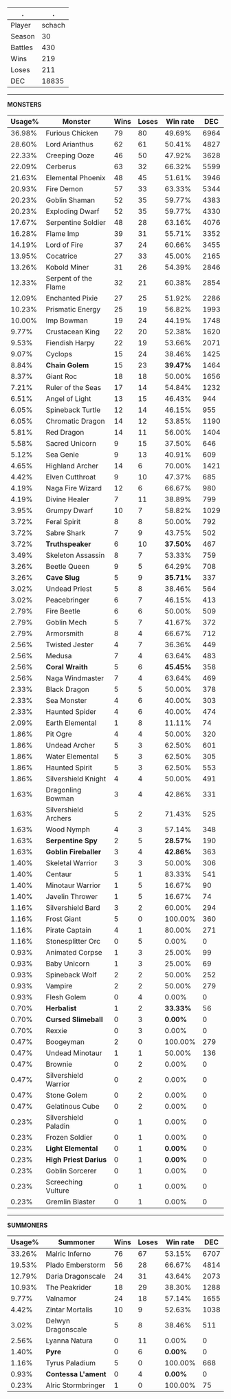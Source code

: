 .|.
|-|-
Player|schach
Season|30
Battles|430
Wins|219
Loses|211
DEC|18835

---
**MONSTERS**

Usage%|Monster|Wins|Loses|Win rate|DEC|
-|-|-|-|-|-|
36.98%|Furious Chicken|79|80|49.69%|6964|
28.60%|Lord Arianthus|62|61|50.41%|4827|
22.33%|Creeping Ooze|46|50|47.92%|3628|
22.09%|Cerberus|63|32|66.32%|5599|
21.63%|Elemental Phoenix|48|45|51.61%|3946|
20.93%|Fire Demon|57|33|63.33%|5344|
20.23%|Goblin Shaman|52|35|59.77%|4383|
20.23%|Exploding Dwarf|52|35|59.77%|4330|
17.67%|Serpentine Soldier|48|28|63.16%|4076|
16.28%|Flame Imp|39|31|55.71%|3352|
14.19%|Lord of Fire|37|24|60.66%|3455|
13.95%|Cocatrice|27|33|45.00%|2165|
13.26%|Kobold Miner|31|26|54.39%|2846|
12.33%|Serpent of the Flame|32|21|60.38%|2854|
12.09%|Enchanted Pixie|27|25|51.92%|2286|
10.23%|Prismatic Energy|25|19|56.82%|1993|
10.00%|Imp Bowman|19|24|44.19%|1748|
9.77%|Crustacean King|22|20|52.38%|1620|
9.53%|Fiendish Harpy|22|19|53.66%|2071|
9.07%|Cyclops|15|24|38.46%|1425|
8.84%|**Chain Golem**|15|23|**39.47%**|1464|
8.37%|Giant Roc|18|18|50.00%|1656|
7.21%|Ruler of the Seas|17|14|54.84%|1232|
6.51%|Angel of Light|13|15|46.43%|944|
6.05%|Spineback Turtle|12|14|46.15%|955|
6.05%|Chromatic Dragon|14|12|53.85%|1190|
5.81%|Red Dragon|14|11|56.00%|1404|
5.58%|Sacred Unicorn|9|15|37.50%|646|
5.12%|Sea Genie|9|13|40.91%|609|
4.65%|Highland Archer|14|6|70.00%|1421|
4.42%|Elven Cutthroat|9|10|47.37%|685|
4.19%|Naga Fire Wizard|12|6|66.67%|980|
4.19%|Divine Healer|7|11|38.89%|799|
3.95%|Grumpy Dwarf|10|7|58.82%|1029|
3.72%|Feral Spirit|8|8|50.00%|792|
3.72%|Sabre Shark|7|9|43.75%|502|
3.72%|**Truthspeaker**|6|10|**37.50%**|467|
3.49%|Skeleton Assassin|8|7|53.33%|759|
3.26%|Beetle Queen|9|5|64.29%|708|
3.26%|**Cave Slug**|5|9|**35.71%**|337|
3.02%|Undead Priest|5|8|38.46%|564|
3.02%|Peacebringer|6|7|46.15%|413|
2.79%|Fire Beetle|6|6|50.00%|509|
2.79%|Goblin Mech|5|7|41.67%|372|
2.79%|Armorsmith|8|4|66.67%|712|
2.56%|Twisted Jester|4|7|36.36%|449|
2.56%|Medusa|7|4|63.64%|483|
2.56%|**Coral Wraith**|5|6|**45.45%**|358|
2.56%|Naga Windmaster|7|4|63.64%|469|
2.33%|Black Dragon|5|5|50.00%|378|
2.33%|Sea Monster|4|6|40.00%|303|
2.33%|Haunted Spider|4|6|40.00%|474|
2.09%|Earth Elemental|1|8|11.11%|74|
1.86%|Pit Ogre|4|4|50.00%|320|
1.86%|Undead Archer|5|3|62.50%|601|
1.86%|Water Elemental|5|3|62.50%|305|
1.86%|Haunted Spirit|5|3|62.50%|553|
1.86%|Silvershield Knight|4|4|50.00%|491|
1.63%|Dragonling Bowman|3|4|42.86%|331|
1.63%|Silvershield Archers|5|2|71.43%|525|
1.63%|Wood Nymph|4|3|57.14%|348|
1.63%|**Serpentine Spy**|2|5|**28.57%**|190|
1.63%|**Goblin Fireballer**|3|4|**42.86%**|363|
1.40%|Skeletal Warrior|3|3|50.00%|306|
1.40%|Centaur|5|1|83.33%|541|
1.40%|Minotaur Warrior|1|5|16.67%|90|
1.40%|Javelin Thrower|1|5|16.67%|74|
1.16%|Silvershield Bard|3|2|60.00%|294|
1.16%|Frost Giant|5|0|100.00%|360|
1.16%|Pirate Captain|4|1|80.00%|271|
1.16%|Stonesplitter Orc|0|5|0.00%|0|
0.93%|Animated Corpse|1|3|25.00%|99|
0.93%|Baby Unicorn|1|3|25.00%|69|
0.93%|Spineback Wolf|2|2|50.00%|252|
0.93%|Vampire|2|2|50.00%|279|
0.93%|Flesh Golem|0|4|0.00%|0|
0.70%|**Herbalist**|1|2|**33.33%**|56|
0.70%|**Cursed Slimeball**|0|3|**0.00%**|0|
0.70%|Rexxie|0|3|0.00%|0|
0.47%|Boogeyman|2|0|100.00%|279|
0.47%|Undead Minotaur|1|1|50.00%|136|
0.47%|Brownie|0|2|0.00%|0|
0.47%|Silvershield Warrior|0|2|0.00%|0|
0.47%|Stone Golem|0|2|0.00%|0|
0.47%|Gelatinous Cube|0|2|0.00%|0|
0.23%|Silvershield Paladin|0|1|0.00%|0|
0.23%|Frozen Soldier|0|1|0.00%|0|
0.23%|**Light Elemental**|0|1|**0.00%**|0|
0.23%|**High Priest Darius**|0|1|**0.00%**|0|
0.23%|Goblin Sorcerer|0|1|0.00%|0|
0.23%|Screeching Vulture|0|1|0.00%|0|
0.23%|Gremlin Blaster|0|1|0.00%|0|

---
**SUMMONERS**

Usage%|Summoner|Wins|Loses|Win rate|DEC|
-|-|-|-|-|-|
33.26%|Malric Inferno|76|67|53.15%|6707|
19.53%|Plado Emberstorm|56|28|66.67%|4814|
12.79%|Daria Dragonscale|24|31|43.64%|2073|
10.93%|The Peakrider|18|29|38.30%|1288|
9.77%|Valnamor|24|18|57.14%|1655|
4.42%|Zintar Mortalis|10|9|52.63%|1038|
3.02%|Delwyn Dragonscale|5|8|38.46%|511|
2.56%|Lyanna Natura|0|11|0.00%|0|
1.40%|**Pyre**|0|6|**0.00%**|0|
1.16%|Tyrus Paladium|5|0|100.00%|668|
0.93%|**Contessa L'ament**|0|4|**0.00%**|0|
0.23%|Alric Stormbringer|1|0|100.00%|75|
